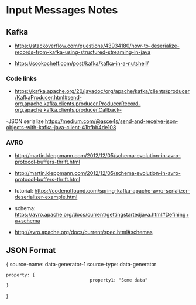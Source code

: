 # Input Messages Notes

## Kafka

- https://stackoverflow.com/questions/43934180/how-to-deserialize-records-from-kafka-using-structured-streaming-in-java

- https://sookocheff.com/post/kafka/kafka-in-a-nutshell/

### Code links
- https://kafka.apache.org/20/javadoc/org/apache/kafka/clients/producer/KafkaProducer.html#send-org.apache.kafka.clients.producer.ProducerRecord-org.apache.kafka.clients.producer.Callback-

-JSON serialize https://medium.com/@asce4s/send-and-receive-json-objects-with-kafka-java-client-41bfbb4de108

### AVRO
- http://martin.kleppmann.com/2012/12/05/schema-evolution-in-avro-protocol-buffers-thrift.html
- http://martin.kleppmann.com/2012/12/05/schema-evolution-in-avro-protocol-buffers-thrift.html

- tutorial: https://codenotfound.com/spring-kafka-apache-avro-serializer-deserializer-example.html
- schema: https://avro.apache.org/docs/current/gettingstartedjava.html#Defining+a+schema
- http://avro.apache.org/docs/current/spec.html#schemas
## JSON Format

{
    source-name: data-generator-1
    source-type: data-generator

    property: {
    							    property1: "Some data"
    }
}
